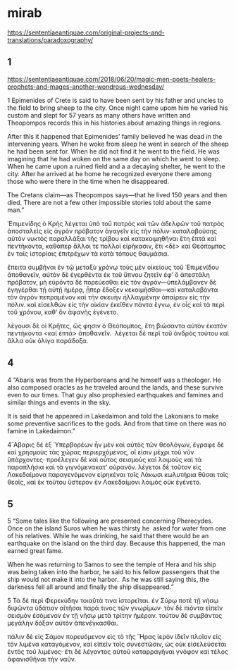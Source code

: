 
# mirab
https://sententiaeantiquae.com/original-projects-and-translations/paradoxography/

## 1
https://sententiaeantiquae.com/2018/06/20/magic-men-poets-healers-prophets-and-mages-another-wondrous-wednesday/

1 Epimenides of Crete is said to have been sent by his father and uncles to the field to bring sheep to the city. Once night came upom him he varied his custom and slept for 57 years as many others have written and Theopompos records this in his histories about amazing things in regions.

After this it happened that Epimenides’ family believed he was dead in the intervening years. When he woke from sleep he went in search of the sheep he had been sent for. When he did not find it he went to the field. He was imagining that he had woken on the same day on which he went to sleep. When he came upon a ruined field and a a decaying shelter, he went to the city. After he arrived at he home he recognized everyone there among those who were there in the time when he disappeared.

The Cretans claim—as Theopompos says—that he lived 150 years and then died. There are not a few other impossible stories told about the same man.”

᾿Επιμενίδης ὁ Κρὴς λέγεται ὑπὸ τοῦ πατρὸς καὶ τῶν ἀδελφῶν τοῦ πατρὸς ἀποσταλεὶς εἰς ἀγρὸν πρόβατον ἀγαγεῖν εἰς τὴν πόλιν· καταλαβούσης αὐτὸν νυκτὸς παραλλάξαι τῆς τρίβου καὶ κατακοιμηθῆναι ἔτη ἑπτὰ καὶ πεντήκοντα, καθάπερ ἄλλοι τε πολλοὶ εἰρήκασιν, ἔτι <δὲ> καὶ Θεόπομπος ἐν ταῖς ἱστορίαις ἐπιτρέχων τὰ κατὰ τόπους θαυμάσια.

ἔπειτα συμβῆναι ἐν τῷ μεταξὺ χρόνῳ τοὺς μὲν οἰκείους τοῦ ᾿Επιμενίδου ἀποθανεῖν, αὐτὸν δὲ ἐγερθέντα ἐκ τοῦ ὕπνου ζητεῖν ἐφ’ ὃ ἀπεστάλη πρόβατον, μὴ εὑρόντα δὲ πορεύεσθαι εἰς τὸν ἀγρόν—ὑπελάμβανεν δὲ ἐγηγέρθαι τῇ αὐτῇ ἡμέρᾳ, ᾗπερ ἔδοξεν κεκοιμῆσθαι—καὶ καταλαβόντα τὸν ἀγρὸν πεπραμένον καὶ τὴν σκευὴν ἠλλαγμένην ἀπαίρειν εἰς τὴν πόλιν. καὶ εἰσελθὼν εἰς τὴν οἰκίαν ἐκεῖθεν πάντα ἔγνω, ἐν οἷς καὶ τὰ περὶ τοῦ χρόνου, καθ’ ὃν ἀφανὴς ἐγένετο.

λέγουσι δὲ οἱ Κρῆτες, ὥς φησιν ὁ Θεόπομπος, ἔτη βιώσαντα αὐτὸν ἑκατὸν πεντήκοντα <καὶ ἑπτὰ> ἀποθανεῖν.  λέγεται δὲ περὶ τοῦ ἀνδρὸς τούτου καὶ ἄλλα οὐκ ὀλίγα παράδοξα.

## 4
4 “Abaris was from the Hyperboreans and he himself was a theologer. He also composed oracles as he traveled around the lands, and these survive even to our times. That guy also prophesied earthquakes and famines and similar things and events in the sky.

It is said that he appeared in Lakedaimon and told the Lakonians to make some preventive sacrifices to the gods. And from that time on there was no famine in Lakedaimon.”

4῎Αβαρις δὲ ἐξ ῾Υπερβορέων ἦν μὲν καὶ αὐτὸς τῶν θεολόγων, ἔγραφε δὲ καὶ χρησμοὺς τὰς χώρας περιερχόμενος, οἵ εἰσιν μέχρι τοῦ νῦν ὑπάρχοντες· προέλεγεν δὲ καὶ οὗτος σεισμοὺς καὶ λοιμοὺς καὶ τὰ παραπλήσια καὶ τὰ γιγνόμενακατ’ οὐρανόν. λέγεται δὲ τοῦτον εἰς Λακεδαίμονα παραγενόμενον εἰρηκέναι τοῖς Λάκωσι κωλυτήρια θῦσαι τοῖς θεοῖς, καὶ ἐκ τούτου ὕστερον ἐν Λακεδαίμονι λοιμὸς οὐκ ἐγένετο.
## 5

5 “Some tales like the following are presented concerning Pherecydes. Once on the island Suros when he was thirsty he  asked for water from one of his relatives. While he was drinking, he said that there would be an earthquake on the island on the third day. Because this happened, the man earned great fame.

When he was returning to Samos to see the temple of Hera and his ship was being taken into the harbor, he said to his fellow passengers that the ship would not make it into the harbor.  As he was still saying this, the darkness fell all around and finally the ship disappeared.”

5 Τὰ δὲ περὶ Φερεκύδην τοιαῦτά τινα ἱστορεῖται. ἐν Σύρῳ ποτὲ τῇ νήσῳ διψῶντα ὑδάτιον αἰτῆσαι παρά τινος τῶν γνωρίμων· τὸν δὲ πιόντα εἰπεῖν σεισμὸν ἐσόμενον ἐν τῇ νήσῳ μετὰ τρίτην ἡμέραν. τούτου δὲ συμβάντος μεγάλην δόξαν αὐτὸν ἀπενέγκασθαι.

πάλιν δὲ εἰς Σάμον πορευόμενον εἰς τὸ τῆς ῞Ηρας ἱερὸν ἰδεῖν πλοῖον εἰς τὸν λιμένα καταγόμενον, καὶ εἰπεῖν τοῖς συνεστῶσιν, ὡς οὐκ εἰσελεύσεται ἐντὸς τοῦ λιμένος· ἔτι δὲ λέγοντος αὐτοῦ καταρραγῆναι γνόφον καὶ τέλος ἀφανισθῆναι τὴν ναῦν.
